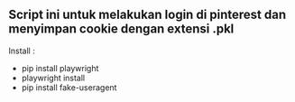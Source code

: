 <h2>Script ini untuk melakukan login di pinterest dan menyimpan cookie dengan extensi .pkl</h2>

Install :
- pip install playwright
- playwright install
- pip install fake-useragent



